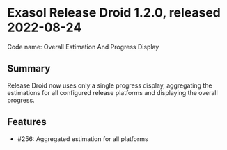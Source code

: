 # Exasol Release Droid 1.2.0, released 2022-08-24

Code name: Overall Estimation And Progress Display

## Summary

Release Droid now uses only a single progress display, aggregating the estimations for all configured release platforms and displaying the overall progress.

## Features

* #256: Aggregated estimation for all platforms
